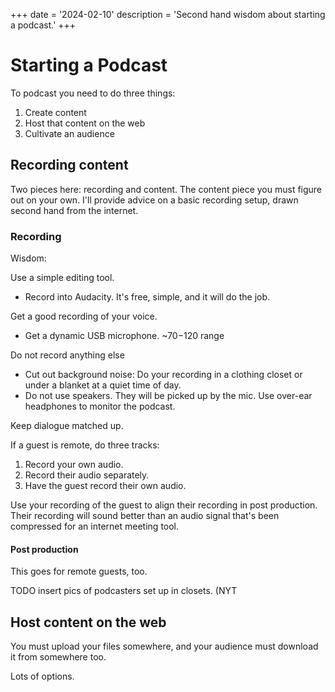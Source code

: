 +++
date = '2024-02-10'
description = 'Second hand wisdom about starting a podcast.'
+++

# Starting a Podcast

To podcast you need to do three things:

  1. Create content
  2. Host that content on the web
  3. Cultivate an audience 

## Recording content

Two pieces here: recording and content. The content piece you must figure out on your own. I'll provide advice on a basic recording setup, drawn second hand from the internet.


### Recording

Wisdom:

Use a simple editing tool.
- Record into Audacity. It's free, simple, and it will do the job.

Get a good recording of your voice.
- Get a dynamic USB microphone. ~$70-$120 range

Do not record anything else
- Cut out background noise: Do your recording in a clothing closet or under a blanket at a quiet time of day.
- Do not use speakers. They will be picked up by the mic. Use over-ear headphones to monitor the podcast.

Keep dialogue matched up.

If a guest is remote, do three tracks:
  1. Record your own audio.
  2. Record their audio separately.
  3. Have the guest record their own audio.

Use your recording of the guest to align their recording in post production. Their recording will sound better than an audio signal that's been compressed for an internet meeting tool.


#### Post production

This goes for remote guests, too.

TODO insert pics of podcasters set up in closets. (NYT

## Host content on the web

You must upload your files somewhere, and your audience must download it from somewhere too.

Lots of options.


